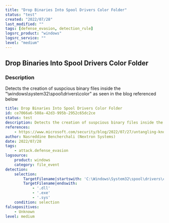 ```yaml
---
title: "Drop Binaries Into Spool Drivers Color Folder"
status: "test"
created: "2022/07/28"
last_modified: ""
tags: [defense_evasion, detection_rule]
logsrc_product: "windows"
logsrc_service: ""
level: "medium"
---
```


## Drop Binaries Into Spool Drivers Color Folder

### Description

Detects the creation of suspcious binary files inside the "\windows\system32\spool\drivers\color\" as seen in the blog referenced below

```yml
title: Drop Binaries Into Spool Drivers Color Folder
id: ce7066a6-508a-42d3-995b-2952c65dc2ce
status: test
description: Detects the creation of suspcious binary files inside the "\windows\system32\spool\drivers\color\" as seen in the blog referenced below
references:
    - https://www.microsoft.com/security/blog/2022/07/27/untangling-knotweed-european-private-sector-offensive-actor-using-0-day-exploits/
author: Nasreddine Bencherchali (Nextron Systems)
date: 2022/07/28
tags:
    - attack.defense_evasion
logsource:
    product: windows
    category: file_event
detection:
    selection:
        TargetFilename|startswith: 'C:\Windows\System32\spool\drivers\color\'
        TargetFilename|endswith:
            - '.dll'
            - '.exe'
            - '.sys'
    condition: selection
falsepositives:
    - Unknown
level: medium

```

